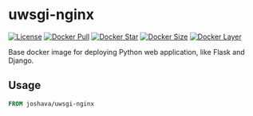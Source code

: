 # uwsgi-nginx

[![License][license_md]][license]
[![Docker Pull][docker_pull]][docker]
[![Docker Star][docker_star]][docker]
[![Docker Size][docker_size]][docker]
[![Docker Layer][docker_layer]][docker]

Base docker image for deploying Python web application, like Flask and Django.

## Usage

```dockerfile
FROM joshava/uwsgi-nginx
```

[docker]: https://cloud.docker.com/u/joshava/repository/docker/joshava/uwsgi-nginx
[docker_pull]: https://img.shields.io/docker/pulls/joshava/uwsgi-nginx.svg
[docker_star]: https://img.shields.io/docker/stars/joshava/uwsgi-nginx.svg
[docker_size]: https://img.shields.io/microbadger/image-size/joshava/uwsgi-nginx.svg
[docker_layer]: https://img.shields.io/microbadger/layers/joshava/uwsgi-nginx.svg
[license]: https://github.com/joshava/uwsgi-nginx/blob/master/LICENSE
[license_md]: https://img.shields.io/github/license/joshava/uwsgi-nginx.svg
